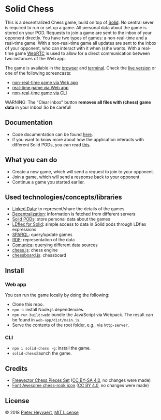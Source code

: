 # Solid Chess

This is a decentralized Chess game, build on top of [Solid](https://solid.inrupt.com/).
No central sever is required to run or set up a game.
All personal data about the game is stored on your POD.
Requests to join a game are sent to the inbox of your opponent directly.
You have two types of games: a non-real-time and a real-time game.
With a non-real-time game all updates are sent to the inbox of your opponent,
who can interact with it when (s)he wants.
With a real-time game [WebRTC](https://webrtc.org) is used to allow for a direct communication between two instances of the Web app.

The game is available in the [browser](#browser) and [terminal](#cli).
Check the [live version](https://pheyvaer.github.io/solid-chess/) or one of the following screencasts:

- [non-real-time game via Web app](https://streamable.com/u5c4q)
- [real-time game via Web app]()
- [non-real-time game via CLI](https://streamable.com/x7fo0)

WARNING: The "Clear inbox" button **removes all files with (chess) game data** in your inbox! So be careful!

## Documentation

- Code documentation can be found [here](https://pheyvaer.github.io/solid-chess/docs/).
- If you want to know more about how the application interacts with different Solid PODs, you can read [this](./interaction-with-pods.md).

## What you can do
- Create a new game, which will send a request to join to your opponent.
- Join a game, which will send a response back to your opponent.
- Continue a game you started earlier.

## Used technologies/concepts/libraries
- [Linked Data](https://en.wikipedia.org/wiki/Linked_data): to represent/share the details of the games
- [Decentralization](https://en.wikipedia.org/wiki/Decentralization#Information_technology): information is fetched from different servers
- [Solid PODs](https://solid.inrupt.com/get-a-solid-pod): store personal data about the games
- [LDflex for Solid](https://github.com/solid/query-ldflex): simple access to data in Solid pods through LDflex expressions
- [SPARQL](https://www.w3.org/TR/2013/REC-sparql11-overview-20130321/): query/update games
- [RDF](https://www.w3.org/TR/rdf11-concepts/): representation of the data
- [Comunica](https://github.com/comunica/): querying different data sources
- [chess.js](https://github.com/jhlywa/chess.js): chess engine
- [chessboard.js](https://github.com/oakmac/chessboardjs/): chessboard

## Install

### Web app

You can run the game locally by doing the following:
- Clone this repo.
- `npm i`: install Node.js dependencies.
- `npm run build:web`: bundle the JavaScript via Webpack. 
The result can be found in `web-app/dist/main.js`.
- Serve the contents of the root folder, e.g., via `http-server`.

### CLI

- `npm i solid-chess -g`: install the game.
- `solid-chess`:launch the game.

## Credits

- [Freevector Chess Pieces Set](https://www.freevector.com/chess-pieces-set) ([CC BY-SA 4.0](https://creativecommons.org/licenses/by-sa/4.0/), no changes were made)
- [Font Awesome chess-rook icon](https://fontawesome.com/icons/chess-rook) ([CC BY 4.0](https://creativecommons.org/licenses/by/4.0/), no changes were made)

## License
© 2018 [Pieter Heyvaert](https://pieterheyvaert.com), [MIT License](https://github.com/pheyvaer/solid-chess/blob/master/LICENSE.md)
